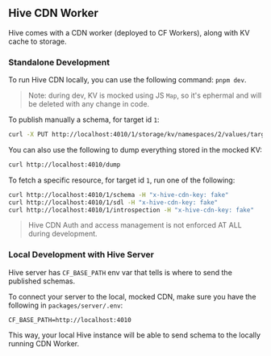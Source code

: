 ## Hive CDN Worker

Hive comes with a CDN worker (deployed to CF Workers), along with KV cache to storage.

### Standalone Development

To run Hive CDN locally, you can use the following command: `pnpm dev`.

> Note: during dev, KV is mocked using JS `Map`, so it's ephermal and will be deleted with any
> change in code.

To publish manually a schema, for target id `1`:

```sh
curl -X PUT http://localhost:4010/1/storage/kv/namespaces/2/values/target:1:schema --data-raw '{"sdl": "type Query { foo: String }" }' -H 'content-type: text/plain'
```

You can also use the following to dump everything stored in the mocked KV:

```sh
curl http://localhost:4010/dump
```

To fetch a specific resource, for target id `1`, run one of the following:

```sh
curl http://localhost:4010/1/schema -H "x-hive-cdn-key: fake"
curl http://localhost:4010/1/sdl -H "x-hive-cdn-key: fake"
curl http://localhost:4010/1/introspection -H "x-hive-cdn-key: fake"
```

> Hive CDN Auth and access management is not enforced AT ALL during development.

### Local Development with Hive Server

Hive server has `CF_BASE_PATH` env var that tells is where to send the published schemas.

To connect your server to the local, mocked CDN, make sure you have the following in
`packages/server/.env`:

```dotenv
CF_BASE_PATH=http://localhost:4010
```

This way, your local Hive instance will be able to send schema to the locally running CDN Worker.
